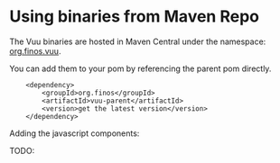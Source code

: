 # Using binaries from Maven Repo

The Vuu binaries are hosted in Maven Central under the namespace: [org.finos.vuu](https://repo1.maven.org/maven2/org/finos/vuu/). 

You can add them to your pom by referencing the parent pom directly. 

```
    <dependency>
        <groupId>org.finos</groupId>
        <artifactId>vuu-parent</artifactId>
        <version>get the latest version</version>
    </dependency>    
```

Adding the javascript components:

TODO:


